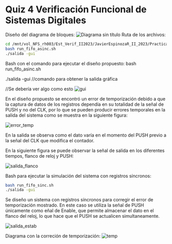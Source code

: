# Quiz 4 Verificación Funcional de Sistemas Digitales
Diseño del diagrama de bloques:
![Diagrama sin título](https://github.com/javierespinoza09/Practicas_Verilog/assets/99856936/64ac47a2-1dcc-4e01-bc31-803ed340aba5)
Ruta de los archivos:
``` bash
cd /mnt/vol_NFS_rh003/Est_Verif_II2023/JavierEspinozaR_II_2023/Practicas_Verilog/Verificacion_Javier/Q4
bash run_fifo_asinc.sh
./salida -gui
```

Bash con el comando para ejecutar el diseño propuesto:
bash run_fifo_asinc.sh

./salida -gui //comando para obtener la salida gráfica 


//Se debería ver algo como esto
![gui](https://github.com/javierespinoza09/Practicas_Verilog/assets/99856936/a78568d9-4a3a-4b45-a654-ebb81c6435c0)


En el diseño propuesto se encontró un error de temporización debido a que la captura de datos de los registros dependía en su totalidad de la señal de PUSH y no del CLK, por lo que se pueden producir errores temporales en la salida del sistema como se muestra en la siguiente figura:


![error_temp](https://github.com/javierespinoza09/Practicas_Verilog/assets/99856936/dc7b645d-0e2f-47f0-82cf-30a18f07a725)

En la salida se observa como el dato varía en el momento del PUSH previo a la señal del CLK que modifica el contador.

En la siguiente figura se puede observar la señal de salida en los diferentes tiempos, flanco de reloj y PUSH:

![salida_flanco](https://github.com/javierespinoza09/Practicas_Verilog/assets/99856936/8c984df7-0ea6-4c7f-a731-ff99d03c4d46)


Bash para ejecutar la simulación del sistema con registros síncronos:
```bash
bash run_fifo_sinc.sh
./salida -gui
```


Se diseño un sistema con registros síncronos para corregir el error de temporización mostrado. En este caso se utiliza la señal de PUSH únicamente como eñal de Enable, que permite almacenar el dato en el flanco del reloj, lo que hace que el PUSH se actualicen simultaneamente.

![salida_estab](https://github.com/javierespinoza09/Practicas_Verilog/assets/99856936/e29ddab8-2ec1-49f8-8aa0-fa800d1663b3)


Diagrama con la correción de temporización:
![temp](https://github.com/javierespinoza09/Practicas_Verilog/assets/99856936/79a561a3-aecb-4aeb-9635-dce04b5e5e02)
